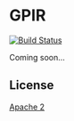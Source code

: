 # GPIR

[![Build Status](https://travis-ci.org/rxwei/GPIR.svg?branch=master)](https://travis-ci.org/rxwei/GPIR)

Coming soon...

## License

[Apache 2](LICENSE)
